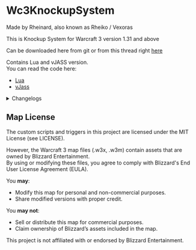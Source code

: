 # Wc3KnockupSystem
Made by Rheinard, also known as Rheiko / Vexoras

This is Knockup System for Warcraft 3 version 1.31 and above

Can be downloaded here from git or from this thread right [here](https://www.hiveworkshop.com/threads/gui-friendly-knockup-system-v1-0.359451/)

Contains Lua and vJASS version.  
You can read the code here:  
+ [Lua](https://github.com/chrisrheinard/Wc3KnockupSystem/blob/main/Lua/KnockupSystem.lua)  
+ [vJass](https://github.com/chrisrheinard/Wc3KnockupSystem/blob/main/vJASS/KnockupSystem.j)

<details>
<summary>Changelogs</summary>

The list of changes throughout each version:

+ **v1.1**
  - Added optional library (PauseUnitEx by MyPad) to vJASS version
  - Added optional library (PauseUnits by Wrda) to Lua version
  - Added GUI Custom Event Support (KnockupTakeoffEvent, KnockupLandingEvent, KnockupCancelledEvent)
  - Added GUI Event Response (KnockupEventTarget)

+ **v1.0**
  - First Public Release

</details>

## Map License

The custom scripts and triggers in this project are licensed under the MIT License (see LICENSE).

However, the Warcraft 3 map files (.w3x, .w3m) contain assets that are owned by Blizzard Entertainment.  
By using or modifying these files, you agree to comply with Blizzard's End User License Agreement (EULA).

You **may**:
- Modify this map for personal and non-commercial purposes.
- Share modified versions with proper credit.

You **may not**:
- Sell or distribute this map for commercial purposes.
- Claim ownership of Blizzard’s assets included in the map.

This project is not affiliated with or endorsed by Blizzard Entertainment.
